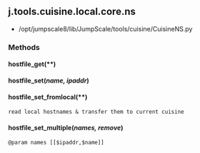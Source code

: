 <!-- toc -->
## j.tools.cuisine.local.core.ns

- /opt/jumpscale8/lib/JumpScale/tools/cuisine/CuisineNS.py

### Methods

#### hostfile_get(**) 

#### hostfile_set(*name, ipaddr*) 

#### hostfile_set_fromlocal(**) 

```
read local hostnames & transfer them to current cuisine

```

#### hostfile_set_multiple(*names, remove*) 

```
@param names [[$ipaddr,$name]]

```

